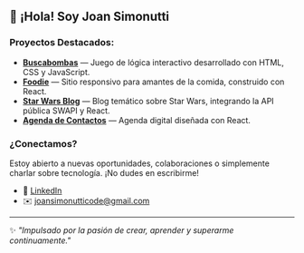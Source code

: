 <!-- 🌌 Joan Simonutti's GitHub README 
-->

<!-- Decoración opcional tipo ASCII -->
<!-- Podés agregar emojis, arte ASCII o dejarlo minimalista -->
<!--<img src="https://camo.githubusercontent.com/525201e24fcf0d7d87f167b8f972bf33242f0588d8bb426b7df5e2911bcc609a/68747470733a2f2f7777772e616e696d61746564696d616765732e6f72672f646174612f6d656469612f3536322f616e696d617465642d6c696e652d696d6167652d303138342e676966" alt="Barra" width="100%" /> -->

<!--<img src="https://user-images.githubusercontent.com/74038190/212257468-1e9a91f1-b626-4baa-b15d-5c385dfa7ed2.gif" alt="github" width="42"/> <img src="https://user-images.githubusercontent.com/74038190/212284158-e840e285-664b-44d7-b79b-e264b5e54825.gif" alt="pacman" width="58%"/> <img src="https://user-images.githubusercontent.com/74038190/212257454-16e3712e-945a-4ca2-b238-408ad0bf87e6.gif" alt="JS" width="42"/> <img src="https://user-images.githubusercontent.com/74038190/212257472-08e52665-c503-4bd9-aa20-f5a4dae769b5.gif" alt="python" width="42"/> -->

 <!-- <strong>
    JavaScript · TypeScript · React · Node.js · HTML · CSS · Bootstrap <br/>
    Python · Flask · Django · SQL · SQLAlchemy · APIs REST · Postman · Jest · Git · GitHub
  </strong> -->
  <!-- <a href="https://pizzagram-mauve.vercel.app/">🍕 Pizzagram</a> — HTML y CSS puro, sin utilizar JavaScript ni frameworks. 
### <div align="start">👋 ¡Hey! Soy Joan, Desarrollador Full Stack enfocado en JavaScript y Python</div>
---
### <div align="start">Algunos de mis proyectos:</div>

<div align="start">

### <a href="https://page-01-navy.vercel.app/"> - Foodie</a> — Página web responsiva utilizando React.<br/>
### <a href="https://star-wars-blog-navy.vercel.app/"> - Star Wars Blog</a> — Blog de Star Wars usando React y la API "SWAPI".<br/>
### <a href="https://agenda-de-contactos-seven.vercel.app/"> - Agenda de Contactos</a> — Agenda de Contactos utilizando React.

</div>

---

<div align="start">

### Si estás trabajando en algo emocionante y necesitás ayuda<br/>o simplemente querés intercambiar ideas, ¡no dudes en escribirme!<br/>
### Charlamos? 👉 <strong>joansimonutticode@gmail.com</strong><br/><br/>Conecta conmigo 👉 <a href="https://www.linkedin.com/in/joansimonutti/" target="_blank">LinkedIn</a>

</div>

## 👋 Hey, Soy Joan!

### 📂 Proyectos Destacados:

### <a href="https://page-01-navy.vercel.app/"> - Foodie</a> — Página web responsiva utilizando React.<br/>
### <a href="https://star-wars-blog-navy.vercel.app/"> - Star Wars Blog</a> — Blog de Star Wars usando React y la API "SWAPI".<br/>
### <a href="https://agenda-de-contactos-seven.vercel.app/"> - Agenda de Contactos</a> — Agenda de Contactos utilizando React.
<br/>

📫 Si estás trabajando en algo emocionante y necesitás ayuda o simplemente querés intercambiar ideas, ¡no dudes en escribirme!
- 💼 [LinkedIn](https://www.linkedin.com/in/joansimonutti/)  
- ✉️ joansimonutticode@gmail.com

🔗🔗🔗
---

✨ *"Crear, aprender y mejorar — un paso más cerca cada día."*-->

## 👋 ¡Hola! Soy Joan Simonutti

### Proyectos Destacados:

- [**Buscabombas**](https://buscabombas.vercel.app/) — Juego de lógica interactivo desarrollado con HTML, CSS y JavaScript.
- [**Foodie**](https://page-01-navy.vercel.app/) — Sitio responsivo para amantes de la comida, construido con React.
- [**Star Wars Blog**](https://star-wars-blog-navy.vercel.app/) — Blog temático sobre Star Wars, integrando la API pública SWAPI y React.  
- [**Agenda de Contactos**](https://agenda-de-contactos-seven.vercel.app/) — Agenda digital diseñada con React.


### ¿Conectamos?

Estoy abierto a nuevas oportunidades, colaboraciones o simplemente charlar sobre tecnología. ¡No dudes en escribirme!

- 💼 [LinkedIn](https://www.linkedin.com/in/joansimonutti/)  
- ✉️ joansimonutticode@gmail.com

---

✨ *"Impulsado por la pasión de crear, aprender y superarme continuamente."*
<!--<img src="https://camo.githubusercontent.com/525201e24fcf0d7d87f167b8f972bf33242f0588d8bb426b7df5e2911bcc609a/68747470733a2f2f7777772e616e696d61746564696d616765732e6f72672f646174612f6d656469612f3536322f616e696d617465642d6c696e652d696d6167652d303138342e676966" alt="Barra" width="100%" 

📂
📫

![MarioDev](https://user-images.githubusercontent.com/74038190/225813708-98b745f2-7d22-48cf-9150-083f1b00d6c9.gif)

<img src="https://camo.githubusercontent.com/525201e24fcf0d7d87f167b8f972bf33242f0588d8bb426b7df5e2911bcc609a/68747470733a2f2f7777772e616e696d61746564696d616765732e6f72672f646174612f6d656469612f3536322f616e696d617465642d6c696e652d696d6167652d303138342e676966" alt="Barra" width="100%" />/>-->
<!--![Trabajando duro]()-->
<!--![Trabajando duro]()-->
<!--!![Trabajando duro](https://media1.giphy.com/media/v1.Y2lkPTc5MGI3NjExem9mZm9rYzNnaGNjcDQxeG1weWc4MHhmcGwweWZhNTY1NzA4bW5oaSZlcD12MV9pbnRlcm5hbF9naWZfYnlfaWQmY3Q9Zw/UPNV6BECISuMo/giphy.gif)-->
<!--![Trabajando duro](https://media2.giphy.com/media/v1.Y2lkPTc5MGI3NjExcDN1Y2VkendzYzFtYmxjcXNrdWdlZWRyaG80dmt2bjczNzNpN28xNiZlcD12MV9pbnRlcm5hbF9naWZfYnlfaWQmY3Q9Zw/78XCFBGOlS6keY1Bil/giphy.gif)-->
<!--![Trabajando duro](https://media1.giphy.com/media/v1.Y2lkPTc5MGI3NjExcmRydHlla241Y2o1YWYyem04MHY1b3Q2aTJ0OG5qcDhmZHg1M3ZmcSZlcD12MV9pbnRlcm5hbF9naWZfYnlfaWQmY3Q9Zw/487L0pNZKONFN01oHO/giphy.gif)-->
<!-- Este es un comentario en Markdown -->
